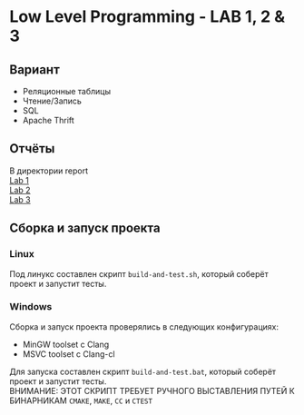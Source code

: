 # Low Level Programming - LAB 1, 2 & 3

## Вариант

- Реляционные таблицы
- Чтение/Запись
- SQL
- Apache Thrift

## Отчёты

В директории report  
[Lab 1](report/report-lab1.pdf)  
[Lab 2](report/report-lab2.pdf)  
[Lab 3](report/report-lab3.pdf)

## Сборка и запуск проекта

### Linux

Под линукс составлен скрипт `build-and-test.sh`, который соберёт проект и запустит тесты.

### Windows

Сборка и запуск проекта проверялись в следующих конфигурациях:

- MinGW toolset с Clang
- MSVC toolset с Clang-cl

Для запуска составлен скрипт `build-and-test.bat`, который соберёт проект и запустит тесты.  
ВНИМАНИЕ: ЭТОТ СКРИПТ ТРЕБУЕТ РУЧНОГО ВЫСТАВЛЕНИЯ ПУТЕЙ К БИНАРНИКАМ `CMAKE`, `MAKE`, `CC` и `CTEST`